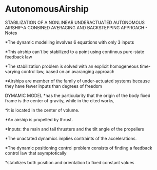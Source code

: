 # AutonomousAirship

STABILIZATION OF A NONLINEAR UNDERACTUATED AUTONOMOUS AIRSHIP-A CONBINED AVERAGING AND BACKSTEPPING APPROACH - Notes

*The dynamic modelling involves 6 equations with only 3 inputs

*This airship can't be stabilized to a point using continous pure-state feedback law

*The stabilization problem is solved with an explicit homogeneous time-varying control law, based on an avaranging approach

*Airships are member of the family of under-actuated systems because they have fewer inputs than degrees of freedom

DYMAMIC MODEL
*has the particularity that the origin of the body fixed frame is the center of gravity, while in the cited works,

*it is located in the center of volume.

*An airship is propelled by thrust.

*Inputs: the main and tail thrusters and the tilt angle of the propellers

*The unactated dynamics implies contraints of the accelerations.

*The dynamic positioning control problem consists of finding a feedback control law that asymptotically

*stabilizes both position and orientation to fixed constant values. 

